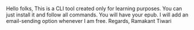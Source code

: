 Hello folks,
This is a CLI tool created only for learning purposes.
You can just install it and follow all commands.
You will have your epub.
I will add an email-sending option whenever I am free.
Regards,
Ramakant Tiwari
